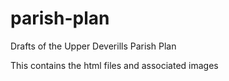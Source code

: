 # parish-plan
Drafts of the Upper Deverills Parish Plan

This contains the html files and associated images
